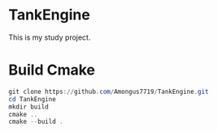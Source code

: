 # TankEngine
This is my study project.

# Build Cmake
```powershell
git clone https://github.com/Amongus7719/TankEngine.git
cd TankEngine
mkdir build
cmake ..
cmake --build .
```
